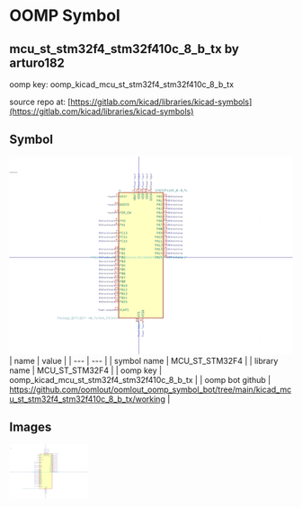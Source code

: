 # OOMP Symbol  
## mcu_st_stm32f4_stm32f410c_8_b_tx  by arturo182  
  
oomp key: oomp_kicad_mcu_st_stm32f4_stm32f410c_8_b_tx  
  
source repo at: [https://gitlab.com/kicad/libraries/kicad-symbols](https://gitlab.com/kicad/libraries/kicad-symbols)  
## Symbol  
  
[![working.png](working_600.png)](working.png)  
| name | value | 
| --- | --- | 
| symbol name | MCU_ST_STM32F4 | 
| library name | MCU_ST_STM32F4 | 
| oomp key | oomp_kicad_mcu_st_stm32f4_stm32f410c_8_b_tx | 
| oomp bot github | https://github.com/oomlout/oomlout_oomp_symbol_bot/tree/main/kicad_mcu_st_stm32f4_stm32f410c_8_b_tx/working | 
## Images  
  
[![working.png](working_140.png)](working.png)  
